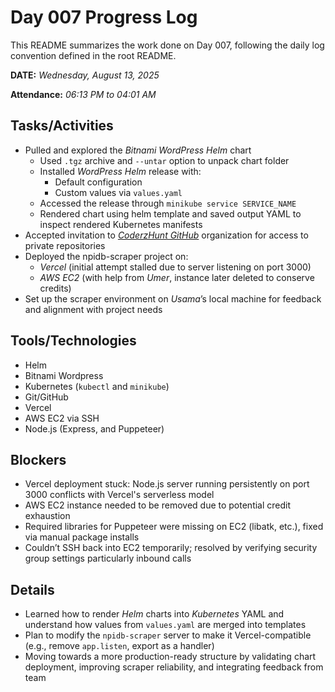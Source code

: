 # Day 007 Progress Log

This README summarizes the work done on Day 007, following the daily log convention defined in the root README.

**DATE:** _Wednesday, August 13, 2025_

**Attendance:** _06:13 PM to 04:01 AM_

## Tasks/Activities

- Pulled and explored the *Bitnami WordPress Helm* chart
  - Used `.tgz` archive and `--untar` option to unpack chart folder
  - Installed *WordPress Helm* release with:
    - Default configuration
    - Custom values via `values.yaml`
  - Accessed the release through `minikube service SERVICE_NAME`
  - Rendered chart using helm template and saved output YAML to inspect rendered Kubernetes manifests
- Accepted invitation to *[CoderzHunt GitHub](https://github.com/CoderzHunt)* organization for access to private repositories
- Deployed the npidb-scraper project on:
  - *Vercel* (initial attempt stalled due to server listening on port 3000)
  - *AWS EC2* (with help from *Umer*, instance later deleted to conserve credits)
- Set up the scraper environment on *Usama*’s local machine for feedback and alignment with project needs

## Tools/Technologies

- Helm
- Bitnami Wordpress
- Kubernetes (`kubectl` and `minikube`)
- Git/GitHub
- Vercel
- AWS EC2 via SSH
- Node.js (Express, and Puppeteer)

## Blockers

- Vercel deployment stuck: Node.js server running persistently on port 3000 conflicts with Vercel's serverless model
- AWS EC2 instance needed to be removed due to potential credit exhaustion
- Required libraries for Puppeteer were missing on EC2 (libatk, etc.), fixed via manual package installs
- Couldn’t SSH back into EC2 temporarily; resolved by verifying security group settings particularly inbound calls

## Details

- Learned how to render *Helm* charts into *Kubernetes* YAML and understand how values from `values.yaml` are merged into templates
- Plan to modify the `npidb-scraper` server to make it Vercel-compatible (e.g., remove `app.listen`, export as a handler)
- Moving towards a more production-ready structure by validating chart deployment, improving scraper reliability, and integrating feedback from team
